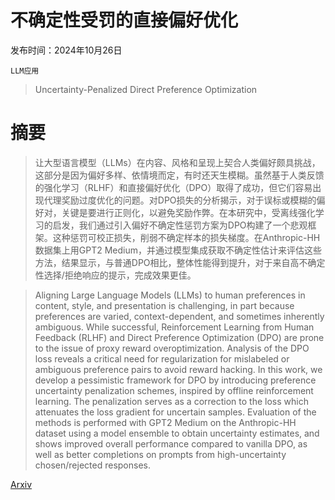 # 不确定性受罚的直接偏好优化

发布时间：2024年10月26日

`LLM应用`

> Uncertainty-Penalized Direct Preference Optimization

# 摘要

> 让大型语言模型（LLMs）在内容、风格和呈现上契合人类偏好颇具挑战，这部分是因为偏好多样、依情境而定，有时还天生模糊。虽然基于人类反馈的强化学习（RLHF）和直接偏好优化（DPO）取得了成功，但它们容易出现代理奖励过度优化的问题。对DPO损失的分析揭示，对于误标或模糊的偏好对，关键是要进行正则化，以避免奖励作弊。在本研究中，受离线强化学习的启发，我们通过引入偏好不确定性惩罚方案为DPO构建了一个悲观框架。这种惩罚可校正损失，削弱不确定样本的损失梯度。在Anthropic-HH数据集上用GPT2 Medium，并通过模型集成获取不确定性估计来评估这些方法，结果显示，与普通DPO相比，整体性能得到提升，对于来自高不确定性选择/拒绝响应的提示，完成效果更佳。

> Aligning Large Language Models (LLMs) to human preferences in content, style, and presentation is challenging, in part because preferences are varied, context-dependent, and sometimes inherently ambiguous. While successful, Reinforcement Learning from Human Feedback (RLHF) and Direct Preference Optimization (DPO) are prone to the issue of proxy reward overoptimization. Analysis of the DPO loss reveals a critical need for regularization for mislabeled or ambiguous preference pairs to avoid reward hacking. In this work, we develop a pessimistic framework for DPO by introducing preference uncertainty penalization schemes, inspired by offline reinforcement learning. The penalization serves as a correction to the loss which attenuates the loss gradient for uncertain samples. Evaluation of the methods is performed with GPT2 Medium on the Anthropic-HH dataset using a model ensemble to obtain uncertainty estimates, and shows improved overall performance compared to vanilla DPO, as well as better completions on prompts from high-uncertainty chosen/rejected responses.

[Arxiv](https://arxiv.org/abs/2410.20187)